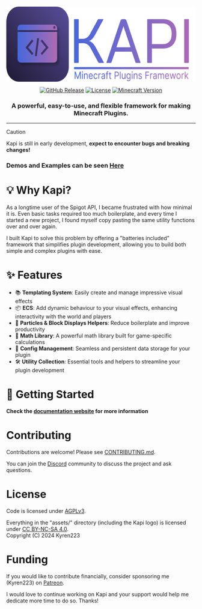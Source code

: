 <p align="center">
    <img src="assets/logo.svg" alt="Logo" height="200" align="center">
</p>

<p align="center">
    <a href="https://github.com/Kyren223/Kapi/releases" alt="GitHub Release">
      <img alt="GitHub Release" src="https://img.shields.io/github/v/release/Kyren223/Kapi?sort=semver&style=for-the-badge&labelColor=363a4f&color=6ec7f5"></a>
    <a href="https://github.com/Kyren223/Kapi/blob/master/LICENSE" alt="License">
      <img alt="License" src="https://img.shields.io/github/license/Kyren223/Kapi?style=for-the-badge&labelColor=363a4f&color=cba6f7"></a>
    <a href="https://www.minecraft.net/en-us/article/minecraft-java-edition-1-20-5" alt="Minecraft Version">
      <img alt="Minecraft Version" src="https://img.shields.io/badge/Minecraft-1.20.x-green?style=for-the-badge&labelColor=363a4f&color=7aff88"></a>
</p>

<h3 align="center">A powerful, easy-to-use, and flexible framework for making Minecraft Plugins.</h3>

---

> [!CAUTION]
> Kapi is still in early development, **expect to encounter bugs and breaking changes!**

<h3>Demos and Examples can be seen <a href="http://kapimc.github.io/docs/category/demos">Here</a></h3>

# 💡 Why Kapi?

As a longtime user of the Spigot API, I became frustrated with how minimal it is. Even basic tasks required too much
boilerplate, and every time I started a new project, I found myself copy pasting the same utility functions over and
over again.

I built Kapi to solve this problem by offering a "batteries included" framework that simplifies plugin development,
allowing you to build both simple and complex plugins with ease.

# ✨ Features

- 📚 **Templating System**: Easily create and manage impressive visual effects
- 📦 **ECS**: Add dynamic behaviour to your visual effects, enhancing interactivity with the world and players
- 🎨 **Particles & Block Displays Helpers**: Reduce boilerplate and improve productivity
- 📐 **Math Library**: A powerful math library built for game-specific calculations
- 💾 **Config Management**: Seamless and persistent data storage for your plugin
- 🛠️ **Utility Collection**: Essential tools and helpers to streamline your plugin development

# 🚀 Getting Started

**Check the [documentation website](https://kapimc.github.io/docs/) for more information**

# Contributing

Contributions are welcome! Please see
[CONTRIBUTING.md](https://github.com/Kyren223/Kapi/blob/master/CONTRIBUTING.md).

You can join the [Discord](https://discord.gg/3vcQNZA8zC) community to discuss the project and ask questions.

# License

Code is licensed under [AGPLv3](https://opensource.org/licenses/agpl-v3).

Everything in the "assets/" directory (including the Kapi logo) is licensed
under [CC BY-NC-SA 4.0](https://creativecommons.org/licenses/by-nc-sa/4.0/).  
Copyright (C) 2024 Kyren223

# Funding

If you would like to contribute financially, consider sponsoring me (Kyren223)
on [Patreon](https://www.patreon.com/Kyren223).

I would love to continue working on Kapi and your support would help me dedicate more time to do so. Thanks!
